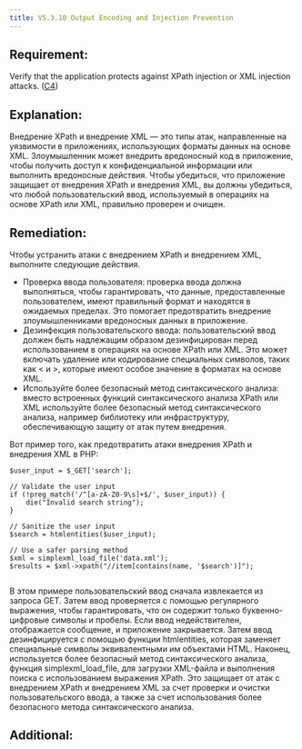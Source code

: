 ```yaml
---
title: V5.3.10 Output Encoding and Injection Prevention
---
```







## Requirement:

Verify that the application protects against XPath injection or XML injection attacks. ([C4](https://owasp.org/www-project-proactive-controls/#div-numbering))

## Explanation:

Внедрение XPath и внедрение XML — это типы атак, направленные на уязвимости в приложениях, использующих форматы данных на основе XML. Злоумышленник может внедрить вредоносный код в приложение, чтобы получить доступ к конфиденциальной информации или выполнить вредоносные действия. Чтобы убедиться, что приложение защищает от внедрения XPath и внедрения XML, вы должны убедиться, что любой пользовательский ввод, используемый в операциях на основе XPath или XML, правильно проверен и очищен.

## Remediation:

Чтобы устранить атаки с внедрением XPath и внедрением XML, выполните следующие действия. 

- Проверка ввода пользователя: проверка ввода должна выполняться, чтобы гарантировать, что данные, предоставленные пользователем, имеют правильный формат и находятся в ожидаемых пределах. Это помогает предотвратить внедрение злоумышленниками вредоносных данных в приложение. 
- Дезинфекция пользовательского ввода: пользовательский ввод должен быть надлежащим образом дезинфицирован перед использованием в операциях на основе XPath или XML. Это может включать удаление или кодирование специальных символов, таких как < и >, которые имеют особое значение в форматах на основе XML. 
- Используйте более безопасный метод синтаксического анализа: вместо встроенных функций синтаксического анализа XPath или XML используйте более безопасный метод синтаксического анализа, например библиотеку или инфраструктуру, обеспечивающую защиту от атак путем внедрения.


Вот пример того, как предотвратить атаки внедрения XPath и внедрения XML в PHP:


```
$user_input = $_GET['search'];

// Validate the user input
if (!preg_match('/^[a-zA-Z0-9\s]+$/', $user_input)) {
    die("Invalid search string");
}

// Sanitize the user input
$search = htmlentities($user_input);

// Use a safer parsing method
$xml = simplexml_load_file('data.xml');
$results = $xml->xpath("//item[contains(name, '$search')]");


```


В этом примере пользовательский ввод сначала извлекается из запроса GET. Затем ввод проверяется с помощью регулярного выражения, чтобы гарантировать, что он содержит только буквенно-цифровые символы и пробелы. Если ввод недействителен, отображается сообщение, и приложение закрывается. Затем ввод дезинфицируется с помощью функции htmlentities, которая заменяет специальные символы эквивалентными им объектами HTML. Наконец, используется более безопасный метод синтаксического анализа, функция simplexml_load_file, для загрузки XML-файла и выполнения поиска с использованием выражения XPath. Это защищает от атак с внедрением XPath и внедрением XML за счет проверки и очистки пользовательского ввода, а также за счет использования более безопасного метода синтаксического анализа.

## Additional:





